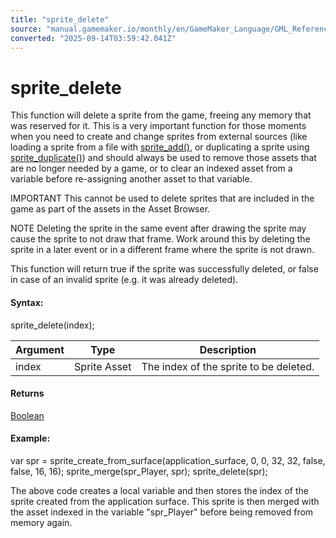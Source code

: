 ```yaml
---
title: "sprite_delete"
source: "manual.gamemaker.io/monthly/en/GameMaker_Language/GML_Reference/Asset_Management/Sprites/Sprite_Manipulation/sprite_delete.htm"
converted: "2025-09-14T03:59:42.041Z"
---
```


# sprite\_delete

This function will delete a sprite from the game, freeing any memory that was reserved for it. This is a very important function for those moments when you need to create and change sprites from external sources (like loading a sprite from a file with [sprite\_add()](sprite_add.md), or duplicating a sprite using [sprite\_duplicate()](sprite_duplicate.md)) and should always be used to remove those assets that are no longer needed by a game, or to clear an indexed asset from a variable before re-assigning another asset to that variable.

IMPORTANT This cannot be used to delete sprites that are included in the game as part of the assets in the Asset Browser.

NOTE Deleting the sprite in the same event after drawing the sprite may cause the sprite to not draw that frame. Work around this by deleting the sprite in a later event or in a different frame where the sprite is not drawn.

This function will return true if the sprite was successfully deleted, or false in case of an invalid sprite (e.g. it was already deleted).

#### Syntax:

sprite\_delete(index);

| Argument | Type | Description |
| --- | --- | --- |
| index | Sprite Asset | The index of the sprite to be deleted. |

#### Returns

[Boolean](../../../../GML_Overview/Data_Types.md)

#### Example:

var spr = sprite\_create\_from\_surface(application\_surface, 0, 0, 32, 32, false, false, 16, 16);
sprite\_merge(spr\_Player, spr);
sprite\_delete(spr);

The above code creates a local variable and then stores the index of the sprite created from the application surface. This sprite is then merged with the asset indexed in the variable "spr\_Player" before being removed from memory again.